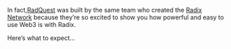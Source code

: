 In fact,[RadQuest](?glossaryAnchor=radquest) was built by the same team who created the [Radix Network](?glossaryAnchor=radixnetwork) because they’re so excited to show you how powerful and easy to use Web3 is with Radix.

Here’s what to expect…